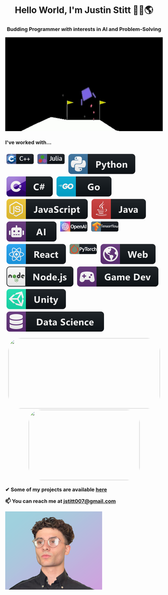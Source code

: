 <h1 align="center">Hello World, I'm Justin Stitt 🙋‍♂️🌎 </h1>
<h3 align="center">Budding Programmer <em>with</em> interests in AI and Problem-Solving</h3>

<p align="center">
  <img width="900" height="300" src="/media/githubprofilegif1.gif">
</p>

<p align="left">
  
<h3> I've worked with... <h3>

<img src="/media/cpplangbadge.png" alt="html" style="vertical-align:top; margin:4px">
<img src="/media/julialangbadge.png" alt="html" style="vertical-align:top; margin:4px">
<img src="/media/python.svg" alt="html" style="vertical-align:top; margin:4px">
<img src="/media/csharp.svg" alt="html" style="vertical-align:top; margin:4px">
<img src="/media/go.svg" alt="html" style="vertical-align:top; margin:4px">
<img src="/media/js.svg" alt="html" style="vertical-align:top; margin:4px">
<img src="/media/java.svg" alt="html" style="vertical-align:top; margin:4px">
<img src="/media/ai.svg" alt="html" style="vertical-align:top; margin:4px">
<img src="/media/openaibadge.png" alt="html" style="vertical-align:top; margin:4px">
<img src="/media/tfbadge.png" alt="html" style="vertical-align:top; margin:4px">
<img src="/media/react.svg" alt="html" style="vertical-align:top; margin:4px">
<img src="/media/pytorchbadge.png" alt="html" style="vertical-align:top; margin:4px">
<img src="/media/web.svg" alt="html" style="vertical-align:top; margin:4px">
<img src="/media/nodejs.svg" alt="html" style="vertical-align:top; margin:4px">
<img src="/media/gamedev.svg" alt="html" style="vertical-align:top; margin:4px">
<img src="/media/unity.svg" alt="html" style="vertical-align:top; margin:4px">
<img src="/media/datascience.svg" alt="html" style="vertical-align:top; margin:4px">
</p>

<p align="center">
<img width="485" height="225" src="https://github-readme-stats.vercel.app/api?username=justinstitt&show_icons=true&theme=tokyonight&include_all_commits=true&hide=stars" style="border-radius:40px;">
<img width="355" height="225" src="https://github-readme-stats.vercel.app/api/top-langs/?username=JustinStitt&theme=tokyonight&layout=compact" style="border-radius:40px;">
</p>


✔  Some of my projects are available  [here](https://github.com/JustinStitt?tab=repositories)


📫 You can reach me at **jstitt007@gmail.com**

<img width="310" height="250" src="/media/personalpic.png">
